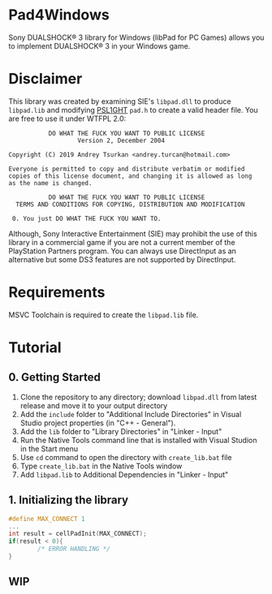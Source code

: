 # Pad4Windows
Sony DUALSHOCK® 3 library for Windows (libPad for PC Games) allows you to implement DUALSHOCK® 3 in your Windows game.

# Disclaimer
This library was created by examining SIE's `libpad.dll` to produce `libpad.lib` and modifying [PSL1GHT](https://github.com/HACKERCHANNEL/PSL1GHT) `pad.h` to create a valid header file.
You are free to use it under WTFPL 2.0:
```
           DO WHAT THE FUCK YOU WANT TO PUBLIC LICENSE
                   Version 2, December 2004
 
Copyright (C) 2019 Andrey Tsurkan <andrey.turcan@hotmail.com>

Everyone is permitted to copy and distribute verbatim or modified
copies of this license document, and changing it is allowed as long
as the name is changed.
 
           DO WHAT THE FUCK YOU WANT TO PUBLIC LICENSE
  TERMS AND CONDITIONS FOR COPYING, DISTRIBUTION AND MODIFICATION

 0. You just DO WHAT THE FUCK YOU WANT TO.
```
Although, Sony Interactive Entertainment (SIE) may prohibit the use of this library in a commercial game if you are not a current member of the PlayStation Partners program. You can always use DirectInput as an alternative but some DS3 features are not supported by DirectInput.

# Requirements
MSVC Toolchain is required to create the `libpad.lib` file. 

# Tutorial
## 0. Getting Started
1. Clone the repository to any directory; download `libpad.dll` from latest release and move it to your output directory
2. Add the `include` folder to "Additional Include Directories" in Visual Studio project properties (in "C++ - General").
3. Add the `lib` folder to "Library Directories" in "Linker - Input"
4. Run the Native Tools command line that is installed with Visual Studion in the Start menu
5. Use `cd` command to open the directory with `create_lib.bat` file
6. Type `create_lib.bat` in the Native Tools window
7. Add `libpad.lib` to Additional Dependencies in "Linker - Input"
## 1. Initializing the library
```cpp
#define MAX_CONNECT 1
...
int result = cellPadInit(MAX_CONNECT);
if(result < 0){
        /* ERROR HANDLING */
}
```
## WIP
